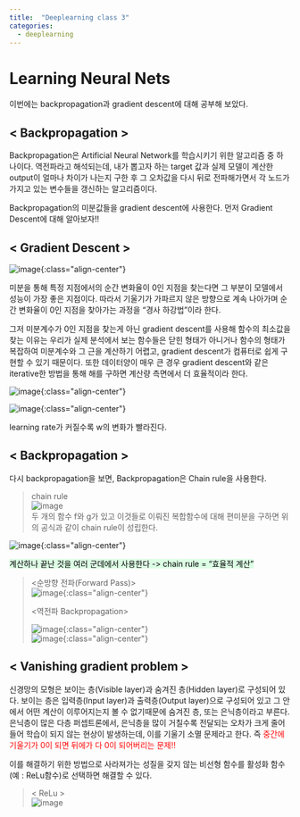 ```yaml
---
title:  "Deeplearning class 3"
categories:
  - deeplearning
---
```


# Learning Neural Nets  

이번에는 backpropagation과 gradient descent에 대해 공부해 보았다.  

## < Backpropagation >  

Backpropagation은 Artificial Neural Network를 학습시키기 위한 알고리즘 중 하나이다. 
역전파라고 해석되는데, 내가 뽑고자 하는 target 값과 실제 모델이 계산한 output이 얼마나 차이가 나는지 구한 후 
그 오차값을 다시 뒤로 전파해가면서 각 노드가 가지고 있는 변수들을 갱신하는 알고리즘이다.  

Backpropagation의 미분값들을 gradient descent에 사용한다. 
먼저 Gradient Descent에 대해 알아보자!!  

## < Gradient Descent >  

![image](https://user-images.githubusercontent.com/93988405/231022026-01509ca8-af83-4309-b576-59249d2e2ba7.png){:class="align-center"}  

미분을 통해 특정 지점에서의 순간 변화율이 0인 지점을 찾는다면 그 부분이 모델에서 성능이 가장 좋은 지점이다.
따라서 기울기가 가파르지 않은 방향으로 계속 나아가며 순간 변화율이 0인 지점을 찾아가는 과정을 “경사 하강법”이라 한다.  

그저 미분계수가 0인 지점을 찾는게 아닌 gradient descent를 사용해 함수의 최소값을 찾는 이유는 
우리가 실제 분석에서 보는 함수들은 닫힌 형태가 아니거나 함수의 형태가 복잡하여 미분계수와 그 근을 계산하기 어렵고, 
gradient descent가 컴퓨터로 쉽게 구현할 수 있기 때문이다. 
또한 데이터양이 매우 큰 경우 gradient descent와 같은 iterative한 방법을 통해 해를 구하면 계산량 측면에서 더 효율적이라 한다.  

![image](https://user-images.githubusercontent.com/93988405/231022140-fcb05c3d-e5e2-4478-a00c-94c7d62481af.png){:class="align-center"}  

![image](https://user-images.githubusercontent.com/93988405/231022181-1015c98a-e8f5-4884-96bb-25eb83373f3f.png){:class="align-center"}  

learning rate가 커질수록 w의 변화가 빨라진다.  

## < Backpropagation >  

다시 backpropagation을 보면, Backpropagation은 Chain rule을 사용한다.

> chain rule  
> ![image](https://user-images.githubusercontent.com/93988405/231022290-f74a6fba-6a3d-499c-8786-6de93b1a9c94.png)  
> 두 개의 함수 f와 g가 있고 이것들로 이뤄진 복합함수에 대해 편미분을 구하면 위의 공식과 같이 chain rule이 성립한다.  


![image](https://user-images.githubusercontent.com/93988405/231022345-28b0ffbc-0934-41ef-b826-bf15ec492b52.png){:class="align-center"}  

<mark style='background-color: #dcffe4'>계산하나 끝난 것을 여러 군데에서 사용한다 -> chain rule = “효율적 계산”</mark>  

> <순방향 전파(Forward Pass)>  
> ![image](https://user-images.githubusercontent.com/93988405/231022477-ce2d8760-096a-43b0-882f-d802d1ca5e55.png){:class="align-center"}  
> 
> <역전파 Backpropagation>  
>
>![image](https://user-images.githubusercontent.com/93988405/231022527-056e7ebb-4fc6-463d-af41-787a7568b340.png){:class="align-center"}  
>![image](https://user-images.githubusercontent.com/93988405/231022555-10c05221-e73a-4ea9-abc0-103632a4931a.png){:class="align-center"}  


## < Vanishing gradient problem >  

신경망의 모형은 보이는 층(Visible layer)과 숨겨진 층(Hidden layer)로 구성되어 있다. 
보이는 층은 입력층(Input layer)과 출력층(Output layer)으로 구성되어 있고 그 안에서 어떤 계산이 이루어지는지 볼 수 없기때문에 숨겨진 층, 또는 은닉층이라고 부른다.  
은닉층이 많은 다층 퍼셉트론에서, 은닉층을 많이 거칠수록 전달되는 오차가 크게 줄어들어 학습이 되지 않는 현상이 발생하는데, 이를 기울기 소멸 문제라고 한다. 
즉 <font color='red'>중간에 기울기가 0이 되면 뒤에가 다 0이 되어버리는 문제!!</font>  

이를 해결하기 위한 방법으로 사라져가는 성질을 갖지 않는 비선형 함수를 활성화 함수(예 : ReLu함수)로 선택하면 해결할 수 있다.  
> < ReLu >  
> ![image](https://user-images.githubusercontent.com/93988405/231022797-e31d4ea6-dd9c-4f2a-b6bf-d09d8e51f65e.png)
